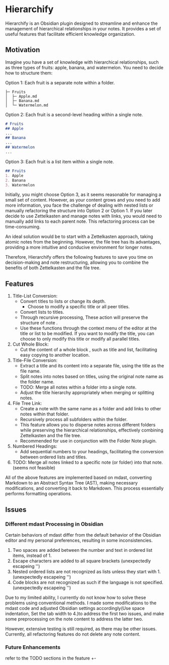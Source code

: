 # Hierarchify

Hierarchify is an Obsidian plugin designed to streamline and enhance the management of hierarchical relationships in your notes. It provides a set of useful features that facilitate efficient knowledge organization.

## Motivation

Imagine you have a set of knowledge with hierarchical relationships, such as three types of fruits: apple, banana, and watermelon. You need to decide how to structure them: 

Option 1: Each fruit is a separate note within a folder.

```
├─ Fruits
│  ├─ Apple.md
│  ├─ Banana.md
│  └─ Watermelon.md
```

Option 2: Each fruit is a second-level heading within a single note.

```markdown
# Fruits 
## Apple 
...
## Banana 
...
## Watermelon
...

```
Option 3: Each fruit is a list item within a single note.

```markdown
## Fruits 
1. Apple 
2. Banana 
3. Watermelon
```

Initially, you might choose Option 3, as it seems reasonable for managing a small set of content. However, as your content grows and you need to add more information, you face the challenge of dealing with nested lists or manually refactoring the structure into Option 2 or Option 1. If you later decide to use Zettelkasten and manage notes with links, you would need to manually add links to each parent note. This refactoring process can be time-consuming.

An ideal solution would be to start with a Zettelkasten approach, taking atomic notes from the beginning. However, the file tree has its advantages, providing a more intuitive and conducive environment for longer notes.

Therefore, Hierarchify offers the following features to save you time on decision-making and note restructuring, allowing you to combine the benefits of both Zettelkasten and the file tree.

## Features 

1.  Title-List Conversion:
    -   Convert titles to lists or change its depth.
        -   Choose to modify a specific title or all peer titles.
    -   Convert lists to titles.
    -   Through recursive processing, These action will preserve the structure of note .
    -   Use these functions through the context menu of the editor at the title or list to be modified. If you want to modify the title, you can choose to only modify this title or modify all parallel titles. 
2.  Cut Whole Block:
    -   Cut the content of a whole block , such as  title and list, facilitating easy copying to another location.
3.  Title-File Conversion:
    -   Extract a title and its content into a separate file, using the title as the file name.
    -   Split notes into notes based on titles, using the original note name as the folder name.
    -   TODO: Merge all notes within a folder into a single note.
    -   Adjust the title hierarchy appropriately when merging or splitting notes.
4.  File Tree Link:
    -   Create a note with the same name as a folder and add links to other notes within that folder.
    -   Recursively process all subfolders within the folder.
    -   This feature allows you to disperse notes across different folders while preserving the hierarchical relationships, effectively combining Zettelkasten and the file tree.
    -   Recommended for use in conjunction with the Folder Note plugin.
5.  Numbered Headings:
    -   Add sequential numbers to your headings, facilitating the conversion between ordered lists and titles.
6.  TODO: Merge all notes linked to a specific note (or folder) into that note.(seems not feasible)

All of the above features are implemented based on mdast, converting Markdown to an Abstract Syntax Tree (AST), making necessary modifications, and converting it back to Markdown. This process essentially performs formatting operations.

## Issues

### Different mdast Processing in Obsidian

Certain behaviors of mdast differ from the default behavior of the Obsidian editor and my personal preferences, resulting in some inconsistencies.

1.  Two spaces are added between the number and text in ordered list items, instead of 1.
2.  Escape characters are added to all square brackets (unexpectedly escapeing '\')
3.  Nested ordered lists are not recognized as lists unless they start with 1.(unexpectedly escapeing '\')
4.  Code blocks are not recognized as such if the language is not specified.(unexpectedly escapeing '\')

Due to my limited ability, I currently do not know how to solve these problems using conventional methods. I made some modifications to the mdast code and adjusted Obsidian settings accordingly(Use space indentation, Set the tab width to 4.)to address the first two issues, and make some preprocessing on the note content to address the latter two.

However, extensive testing is still required, as there may be other issues. Currently, all refactoring features do not delete any note content.

### Future Enhancements
refer to the TODO sections in the feature +-